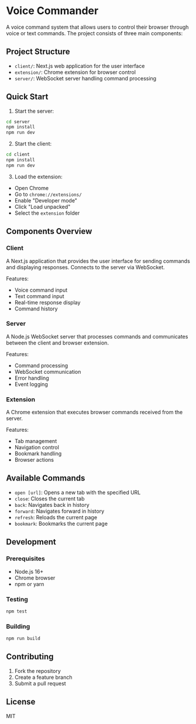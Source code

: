 # Voice Commander

A voice command system that allows users to control their browser through voice or text commands. The project consists of three main components:

## Project Structure

- `client/`: Next.js web application for the user interface
- `extension/`: Chrome extension for browser control
- `server/`: WebSocket server handling command processing

## Quick Start

1. Start the server:

```bash
cd server
npm install
npm run dev
```

2. Start the client:

```bash
cd client
npm install
npm run dev
```

3. Load the extension:

- Open Chrome
- Go to `chrome://extensions/`
- Enable "Developer mode"
- Click "Load unpacked"
- Select the `extension` folder

## Components Overview

### Client

A Next.js application that provides the user interface for sending commands and displaying responses. Connects to the server via WebSocket.

Features:
- Voice command input
- Text command input
- Real-time response display
- Command history

### Server

A Node.js WebSocket server that processes commands and communicates between the client and browser extension.

Features:
- Command processing
- WebSocket communication
- Error handling
- Event logging

### Extension

A Chrome extension that executes browser commands received from the server.

Features:
- Tab management
- Navigation control
- Bookmark handling
- Browser actions

## Available Commands

- `open [url]`: Opens a new tab with the specified URL
- `close`: Closes the current tab
- `back`: Navigates back in history
- `forward`: Navigates forward in history
- `refresh`: Reloads the current page
- `bookmark`: Bookmarks the current page

## Development

### Prerequisites

- Node.js 16+
- Chrome browser
- npm or yarn

### Testing

```bash
npm test
```

### Building

```bash
npm run build
```

## Contributing

1. Fork the repository
2. Create a feature branch
3. Submit a pull request

## License

MIT
